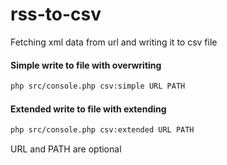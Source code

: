 # rss-to-csv

Fetching xml data from url and writing it to csv file

#### Simple write to file with overwriting
```bash
php src/console.php csv:simple URL PATH
```

#### Extended write to file with extending
```bash
php src/console.php csv:extended URL PATH
```

URL and PATH are optional
